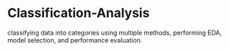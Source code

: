 # Classification-Analysis
classifying data into categories using multiple methods, performing EDA, model selection, and  performance evaluation.
